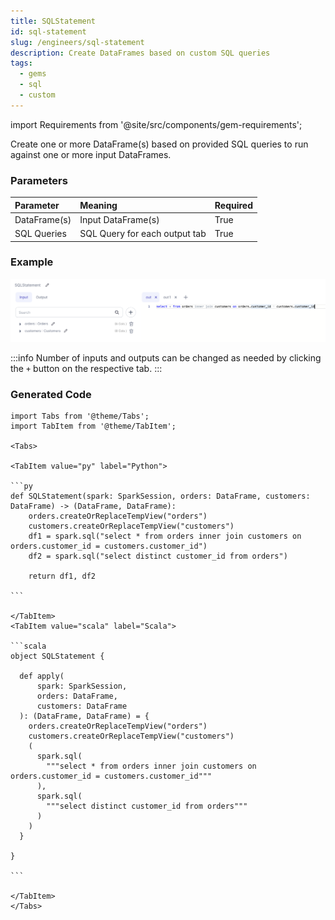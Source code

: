```yaml
---
title: SQLStatement
id: sql-statement
slug: /engineers/sql-statement
description: Create DataFrames based on custom SQL queries
tags:
  - gems
  - sql
  - custom
---
```


import Requirements from '@site/src/components/gem-requirements';

<Requirements
  python_package_name=""
  python_package_version=""
  scala_package_name=""
  scala_package_version=""
  scala_lib=""
  python_lib=""
  uc_single="14.3+"
  uc_shared="14.3+"
  livy="3.0.1+"
/>

Create one or more DataFrame(s) based on provided SQL queries to run against one or more input DataFrames.

### Parameters

| Parameter    | Meaning                       | Required |
| :----------- | :---------------------------- | :------- |
| DataFrame(s) | Input DataFrame(s)            | True     |
| SQL Queries  | SQL Query for each output tab | True     |

### Example

![SQL example 1](./img/sqlstatement_eg_1.png)

:::info
Number of inputs and outputs can be changed as needed by clicking the `+` button on the respective tab.
:::

### Generated Code

````mdx-code-block
import Tabs from '@theme/Tabs';
import TabItem from '@theme/TabItem';

<Tabs>

<TabItem value="py" label="Python">

```py
def SQLStatement(spark: SparkSession, orders: DataFrame, customers: DataFrame) -> (DataFrame, DataFrame):
    orders.createOrReplaceTempView("orders")
    customers.createOrReplaceTempView("customers")
    df1 = spark.sql("select * from orders inner join customers on orders.customer_id = customers.customer_id")
    df2 = spark.sql("select distinct customer_id from orders")

    return df1, df2

```

</TabItem>
<TabItem value="scala" label="Scala">

```scala
object SQLStatement {

  def apply(
      spark: SparkSession,
      orders: DataFrame,
      customers: DataFrame
  ): (DataFrame, DataFrame) = {
    orders.createOrReplaceTempView("orders")
    customers.createOrReplaceTempView("customers")
    (
      spark.sql(
        """select * from orders inner join customers on orders.customer_id = customers.customer_id"""
      ),
      spark.sql(
        """select distinct customer_id from orders"""
      )
    )
  }

}

```

</TabItem>
</Tabs>

````
